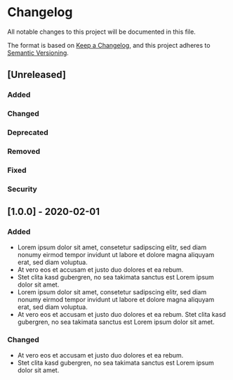# Changelog

All notable changes to this project will be documented in this file.

The format is based on [Keep a Changelog](https://keepachangelog.com/en/1.0.0/), and this project adheres to [Semantic Versioning](https://semver.org/spec/v2.0.0.html).

## [Unreleased]

### Added

### Changed

### Deprecated

### Removed

### Fixed

### Security

## [1.0.0] - 2020-02-01

### Added

- Lorem ipsum dolor sit amet, consetetur sadipscing elitr, sed diam nonumy eirmod tempor invidunt ut labore et dolore magna aliquyam erat, sed diam voluptua.
- At vero eos et accusam et justo duo dolores et ea rebum.
- Stet clita kasd gubergren, no sea takimata sanctus est Lorem ipsum dolor sit amet.
- Lorem ipsum dolor sit amet, consetetur sadipscing elitr, sed diam nonumy eirmod tempor invidunt ut labore et dolore magna aliquyam erat, sed diam voluptua.
- At vero eos et accusam et justo duo dolores et ea rebum. Stet clita kasd gubergren, no sea takimata sanctus est Lorem ipsum dolor sit amet.

### Changed

- At vero eos et accusam et justo duo dolores et ea rebum.
- Stet clita kasd gubergren, no sea takimata sanctus est Lorem ipsum dolor sit amet.
